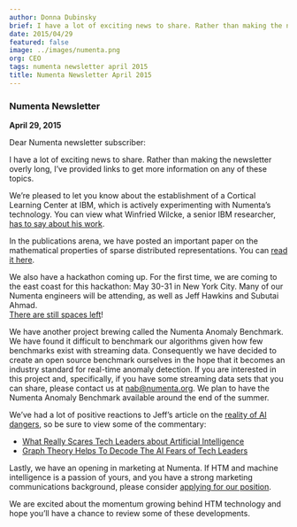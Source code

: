 ```yaml
---
author: Donna Dubinsky
brief: I have a lot of exciting news to share. Rather than making the newsletter overly long, I’ve provided links to get more information on any of these topics.
date: 2015/04/29
featured: false
image: ../images/numenta.png
org: CEO
tags: numenta newsletter april 2015
title: Numenta Newsletter April 2015
---
```


### Numenta Newsletter

**April 29, 2015**

Dear Numenta newsletter subscriber:

I have a lot of exciting news to share.  Rather than making the newsletter
overly long, I’ve provided links to get more information on any of these topics.

We’re pleased to let you know about the establishment of a Cortical Learning
Center at IBM, which is actively experimenting with Numenta’s technology.  You
can view what Winfried Wilcke, a senior IBM researcher,
[has to say about his work](http://digitalops.sandia.gov/Mediasite/Play/1365ba62685c4c91a1cb7143c1e321cc1d).

In the publications arena, we have posted an important paper on the mathematical
properties of sparse distributed representations. You can <t render="hbs">[read it here]({{site.paths.ext.paper.sdr}})</t>.

We also have a hackathon coming up.  For the first time, we are coming to the
east coast for this hackathon:  May 30-31 in New York City.  Many of our Numenta
engineers will be attending, as well as Jeff Hawkins and Subutai Ahmad.  
[There are still spaces left](http://numenta.org/events/hackathon/2015/may/)!

We have another project brewing called the Numenta Anomaly Benchmark.  We have
found it difficult to benchmark our algorithms given how few benchmarks exist
with streaming data.  Consequently we have decided to create an open source
benchmark ourselves in the hope that it becomes an industry standard for
real-time anomaly detection.  If you are interested in this project and,
specifically, if you have some streaming data sets that you can share, please
contact us at [nab@numenta.org](mailto:nab@numenta.org).  We plan to have the
Numenta Anomaly Benchmark available around the end of the summer.  

We’ve had a lot of positive reactions to Jeff’s article on the
[reality of AI dangers](http://recode.net/2015/03/02/the-terminator-is-not-coming-the-future-will-thank-us/),
so be sure to view some of the commentary:

* [What Really Scares Tech Leaders about Artificial Intelligence](http://www.forbes.com/sites/anthonykosner/2015/04/20/what-really-scares-tech-leaders-about-artificial-intelligence/)
* [Graph Theory Helps To Decode The AI Fears of Tech Leaders](http://www.forbes.com/sites/anthonykosner/2015/04/21/graph-theory-helps-to-decode-the-ai-fears-of-tech-leaders/)

Lastly, we have an opening in marketing at Numenta.  If HTM and machine
intelligence is a passion of yours, and you have a strong marketing
communications background, please consider
[applying for our position](http://numenta.com/careers/).

We are excited about the momentum growing behind HTM technology and hope you’ll
have a chance to review some of these developments.  
